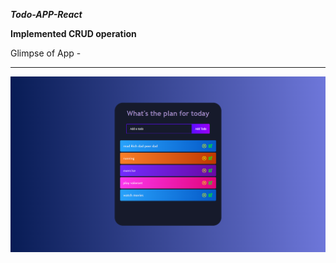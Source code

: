 _**Todo-APP-React**_

**Implemented CRUD operation** 

Glimpse of App -
__________________________________________________________________________
![](todo-list/public/screencapture-localhost-3000-2022-04-02-17_45_11.png)
